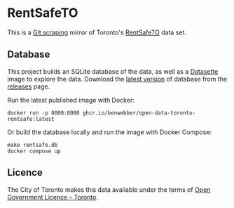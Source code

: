 # RentSafeTO

This is a [Git scraping](https://simonwillison.net/series/git-scraping/) mirror of Toronto's [RentSafeTO](https://open.toronto.ca/dataset/apartment-building-evaluation/) data set.

## Database

This project builds an SQLite database of the data, as well as a [Datasette](https://datasette.io/) image to explore the data.
Download the [latest version](https://github.com/benwebber/open-data-toronto-rentsafe/releases/latest) of database from the [releases](https://github.com/benwebber/open-data-toronto-rentsafe/releases) page.

Run the latest published image with Docker:

```
docker run -p 8000:8000 ghcr.io/benwebber/open-data-toronto-rentsafe:latest
```

Or build the database locally and run the image with Docker Compose:

```
make rentsafe.db
docker compose up
```

## Licence

The City of Toronto makes this data available under the terms of [Open Government Licence – Toronto](https://open.toronto.ca/open-data-license/).
